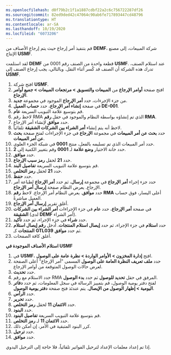 ```yaml
---
ms.openlocfilehash: d0f79b2c1f1a1887cdbf22a2c6c756722287df26
ms.sourcegitcommit: 82ed9ded42c47064c90ab6fe717893447cd48796
ms.translationtype: HT
ms.contentlocale: ar-SA
ms.lasthandoff: 10/19/2020
ms.locfileid: "6073206"
---
```

قم بتنفيذ أمر إرجاع حيث يتم إرجاع الأصناف من **DEMF**، شركة المبيعات، إلى مصنع الإنتاج **USMF**.

لقد استلمت **DEMF** قطعة واحدة من الصنف رقم 0001 من **USMF**. عند استلام الصنف، تدرك هذه الشركة أن الصنف قد كُسر أثناء النقل. وبالتالي، يجب إرجاع الصنف إلى **USMF**.

1.  افتح شركة **USMF**.
2.  افتح صفحة **أوامر الإرجاع** من **المبيعات والتسويق > مرتجعات المبيعات > جميع أوامر الإرجاع**.
3.  من جزء الإجرءات، حدد **أمر الإرجاع** الموجود في مجموعة **جديد**.
4.  في صفحة **إنشاء أمر الإرجاع**، حدد **حساب العميل DE-001**.
5.  قم بتوسيع علامة التبويب السريعة **عام**.
6.  لاحظ رقم RMA الذي تم إنشاؤه بواسطة النظام والموجود في حقل **رقم RMA**.
7.  حدد **موافق** لإنشاء أمر الإرجاع.
8.  لاحظ أنه يتم إنشاء **أمر الشراء بين الشركات الشقيقة** تلقائياً.
9.  حدد **بحث عن أمر المبيعات** في مجموعة **الإرجاع** في جزء الإجراءات لفتح صفحة **بحث عن أمر المبيعات**.
10. حدد أمر المبيعات الذي تم تسليمه بالفعل، منتج **0001** في شبكة الجزء العلوي.
11. حدد خانة الاختيار **وضع علامة** لـ **0001** وقم بتغيير الكمية إلى **2**.
12. حدد **موافق**.
13. حدد **21** لحقل **رمز سبب الإرجاع**.
14. قم بتوسيع علامة التبويب السريعة **تفاصيل البند**.
15. حدد **21** لحقل **رمز التخلص**.
16. حدد **حفظ**.
17. حدد جزء إجراء **أمر الإرجاع** في مجموعة **إرسال**، ثم حدد **أمر الإرجاع** لطباعة أمر الإرجاع. يعرض النظام صفحة **إرسال أمر الإرجاع**.
18. حدد **موافق**. يعرض النظام أمر الإرجاع. لاحظ **رقم RMA** أعلى اليسار، فوق حساب العميل مباشرةً.
19. أغلق تقرير **إرسال أمر الإرجاع**.
20. في صفحة **أمر الإرجاع**، حدد **عام** في جزء الإجراءات **أمر الشراء بين الشركات الشقيقة** (لدى **DEMF** أمر الشراء).
21. حدد **شراء** في جزء الإجراء، ثم حدد **تأكيد**.
22. حدد **استلام** في جزء الإجراء، ثم حدد **إيصال استلام المنتجات**.    أدخل **رقم إيصال استلام المنتجات** كـ **GTL039** ثم حدد **موافق**.
23. أغلق كافة الصفحات.


**استلام الأصناف الموجودة في USMF**


1.  في **USMF**، افتح **إدارة المخزون > الأوامر الواردة > نظرة عامة على الوصول**.
1. حدد **ملف تعريف النظرة العامة على الوصول** المسمى "أمر الإرجاع" أعلى الصفحة لعرض حالات الوصول المتوقعة من أوامر الإرجاع.
1. حدد **تحديث**.
1. حدد الاستلام مع رقم RMA المرفق في حقل **تحديد للوصول** ثم حدد **بدء الوصول**.
1. لفتح دفتر يومية الوصول، قم بتمييز الرسالة في سجل المعلومات، ثم حدد **دفاتر اليومية > إظهار الوصول من الإيصال**. يتم عندئذ فتح صفحة **دفتر يومية الوصول**.
1. حدد **الرأس**.
1. حدد **تحرير**.
1. حدد **الائتمان 11** لحقل **رمز التخلص**.
1. حدد **البنود**.
1. قم بتوسيع علامة التبويب السريعة **تفاصيل البنود**.
1. حدد **الائتمان 11** لـ **رمز التخلص**.
1. كرر البنود المتبقية في الأمر، إن أمكن ذلك.
1. حدد **ترحيل**.
1. حدد **موافق**.

إذا تم إعداد معلمات الإعداد لترحيل الفواتير تلقائياً، فلا حاجة إلى الترحيل اليدوي. 
